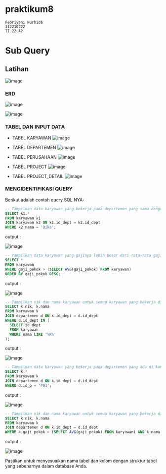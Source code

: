 # praktikum8
```
Febriyani Nurhida
312210222
TI.22.A2
```

# Sub Query
## Latihan

![image](ss/ss14.png)

### ERD

![image](ss/ss6.png)


![image](ss/ss7.png)


### TABEL DAN INPUT DATA

* TABEL KARYAWAN
![image](ss/ss8.png)

* TABEL DEPARTEMEN
![image](ss/ss9.png)

* TABEL PERUSAHAAN
![image](ss/ss11.png)

* TABEL PROJECT
![image](ss/ss12.png)

* TABEL PROJECT_DETAIL
![image](ss/ss13.png)

### MENGIDENTIFIKASI QUERY

Berikut adalah contoh query SQL NYA:

```sql
-- Tampilkan data karyawan yang bekerja pada departemen yang sama dengan karyawan yang bernama Dika
SELECT k1.*
FROM karyawan k1
JOIN karyawan k2 ON k1.id_dept = k2.id_dept
WHERE k2.nama = 'Dika';
```

output :


![image](ss/ss1.png)

```sql
-- Tampilkan data karyawan yang gajinya lebih besar dari rata-rata gaji semua karyawan. Urutkan menurun berdasarkan besaran gaji.
SELECT *
FROM karyawan
WHERE gaji_pokok > (SELECT AVG(gaji_pokok) FROM karyawan)
ORDER BY gaji_pokok DESC;
```

output :


![image](ss/ss2.png)


```sql
-- Tampilkan nik dan nama karyawan untuk semua karyawan yang bekerja di departemen yang sama dengan karyawan dengan nama yang mengandung huruf 'K'.
SELECT k.nik, k.nama
FROM karyawan k
JOIN departemen d ON k.id_dept = d.id_dept
WHERE d.id_dept IN (
  SELECT id_dept
  FROM karyawan
  WHERE nama LIKE '%K%'
);
```

output :


![image](ss/ss3.png)


```sql
-- Tampilkan data karyawan yang bekerja pada departemen yang ada di kantor pusat.
SELECT k.*
FROM karyawan k
JOIN departemen d ON k.id_dept = d.id_dept
WHERE d.id_p = 'P01';
```

output :


![image](ss/ss4.png)


```sql
-- Tampilkan nik dan nama karyawan untuk semua karyawan yang bekerja di departemen yang sama dengan karyawan dengan nama yang mengandung huruf 'K' dan gajinya lebih besar dari rata-rata gaji semua karyawan.
SELECT k.nik, k.nama
FROM karyawan k
JOIN departemen d ON k.id_dept = d.id_dept
WHERE k.gaji_pokok > (SELECT AVG(gaji_pokok) FROM karyawan) AND k.nama LIKE '%K%';
```


output :


![image](ss/ss5.png)



Pastikan untuk menyesuaikan nama tabel dan kolom dengan struktur tabel yang sebenarnya dalam database Anda.







